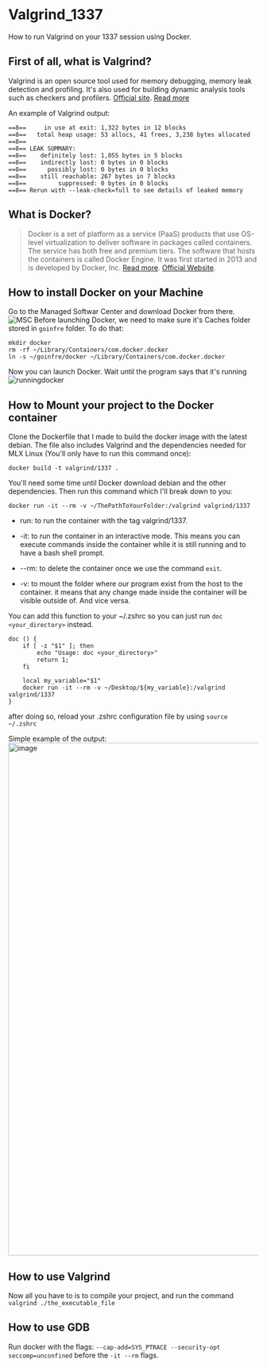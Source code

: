 # Valgrind_1337

How to run Valgrind on your 1337 session using Docker.

## First of all, what is Valgrind?

Valgrind is an open source tool used for memory debugging, memory leak detection and profiling. It's also used for building dynamic analysis tools such as checkers and profilers.
[Official site](https://valgrind.org/).
[Read more](https://en.wikipedia.org/wiki/Valgrind)

An example of Valgrind output:

```==8== HEAP SUMMARY:
==8==     in use at exit: 1,322 bytes in 12 blocks
==8==   total heap usage: 53 allocs, 41 frees, 3,238 bytes allocated
==8==
==8== LEAK SUMMARY:
==8==    definitely lost: 1,055 bytes in 5 blocks
==8==    indirectly lost: 0 bytes in 0 blocks
==8==      possibly lost: 0 bytes in 0 blocks
==8==    still reachable: 267 bytes in 7 blocks
==8==         suppressed: 0 bytes in 0 blocks
==8== Rerun with --leak-check=full to see details of leaked memory
```

## What is Docker?

> Docker is a set of platform as a service (PaaS) products that use OS-level virtualization to deliver software in packages called containers. The service has both free and premium tiers. The software that hosts the containers is called Docker Engine. It was first started in 2013 and is developed by Docker, Inc. [Read more](<https://en.wikipedia.org/wiki/Docker_(software)>). [Official Website](https://www.docker.com/).

## How to install Docker on your Machine

Go to the Managed Softwar Center and download Docker from there.
![MSC](https://i.imgur.com/TjmwlqF.png)
Before launching Docker, we need to make sure it's Caches folder stored in `goinfre` folder. To do that:

```cd goinfre
mkdir docker
rm -rf ~/Library/Containers/com.docker.docker
ln -s ~/goinfre/docker ~/Library/Containers/com.docker.docker
```

Now you can launch Docker. Wait until the program says that it's running
![runningdocker](https://i.imgur.com/vppdEwm.png)

## How to Mount your project to the Docker container

Clone the Dockerfile that I made to build the docker image with the latest debian. The file also includes Valgrind and the dependencies needed for MLX Linux (You'll only have to run this command once):

``` 
docker build -t valgrind/1337 .
```

You'll need some time until Docker download debian and the other dependencies.
Then run this command which I'll break down to you:

``` 
docker run -it --rm -v ~/ThePathToYourFolder:/valgrind valgrind/1337
```

- run: to run the container with the tag valgrind/1337.

- -it: to run the container in an interactive mode. This means you can execute commands inside the container while it is still running and to have a bash shell prompt.

- --rm: to delete the container once we use the command `exit`.

- -v: to mount the folder where our program exist from the host to the container. it means that any change made inside the container will be visible outside of. And vice versa.

You can add this function to your ~/.zshrc so you can just run `doc <your_directory>` instead.

``` 
doc () {
	if [ -z "$1" ]; then
		echo "Usage: doc <your_directory>"
		return 1;
	fi

	local my_variable="$1"
	docker run -it --rm -v ~/Desktop/${my_variable}:/valgrind valgrind/1337
}
```

after doing so, reload your .zshrc configuration file by using ``` source ~/.zshrc ```

Simple example of the output:
<img width="1032" alt="image" src="https://github.com/Suigetsu/Valgrind_1337/assets/57911923/fa0c60bf-7fc3-4edb-8417-6943926c9c15">

## How to use Valgrind

Now all you have to is to compile your project, and run the command `valgrind ./the_executable_file`

## How to use GDB

Run docker with the flags: `--cap-add=SYS_PTRACE --security-opt seccomp=unconfined` before the `-it --rm` flags.

